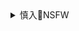 <details><summary>慎入🔞NSFW</summary>

Not Safe For Work
![](https://upload.wikimedia.org/wikipedia/commons/thumb/d/d3/Biohazard_Symbol_Specification.png/210px-Biohazard_Symbol_Specification.png)

<details><summary><b>风险自理Use At Your Own Risk🈲</summary>

### 神多二丞■Commission open
@kum02j0

`EYZwi6qUwAAftu7 (1000×707)`<br>
![](https://pbs.twimg.com/media/EYZwi6qUwAAftu7?format=jpg&name=orig)

`EYZwoqtU4AAQ39v (636×900)`<br>
![](https://pbs.twimg.com/media/EYZwoqtU4AAQ39v?format=png&name=orig)

`EYZwu8JU0AAHBi2 (636×900)`<br>
![](https://pbs.twimg.com/media/EYZwu8JU0AAHBi2?format=jpg&name=orig)

</details>
</details>

